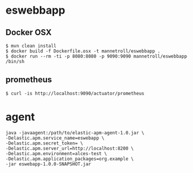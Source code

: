 eswebbapp
=========

## Docker OSX

    $ mvn clean install
    $ docker build -f Dockerfile.osx -t mannetroll/eswebbapp .
    $ docker run --rm -ti -p 8080:8080 -p 9090:9090 mannetroll/eswebbapp /bin/sh
    
## prometheus

    $ curl -is http://localhost:9090/actuator/prometheus
    
# agent

    java -javaagent:/path/to/elastic-apm-agent-1.0.jar \
    -Delastic.apm.service_name=eswebapp \
    -Delastic.apm.secret_token= \
    -Delastic.apm.server_url=http://localhost:8200 \
    -Delastic.apm.environment=alces-test \
    -Delastic.apm.application_packages=org.example \
    -jar eswebapp-1.0.0-SNAPSHOT.jar
